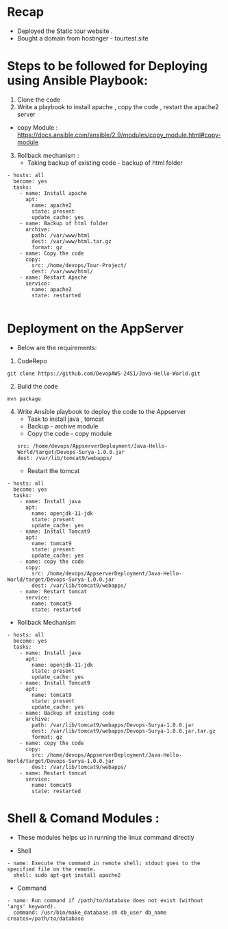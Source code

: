 # Recap 
* Deployed the Static tour website .
* Bought a domain from hostinger - tourtest.site

# Steps to be followed for Deploying using Ansible Playbook:
1. Clone the code 
2. Write a playbook to install apache , copy the code , restart the apache2 server 
* copy Module : https://docs.ansible.com/ansible/2.9/modules/copy_module.html#copy-module   
3. Rollback mechanism :
   * Taking backup of existing code - backup of html folder 


```
- hosts: all
  become: yes 
  tasks:
    - name: Install apache
      apt:
        name: apache2
        state: present
        update_cache: yes
    - name: Backup of html folder
      archive:
        path: /var/www/html
        dest: /var/www/html.tar.gz
        format: gz
    - name: Copy the code 
      copy:
        src: /home/devops/Tour-Project/
        dest: /var/www/html/
    - name: Restart Apache
      service:
        name: apache2
        state: restarted
      
```

# Deployment on the AppServer
* Below are the requirements:

1. CodeRepo
```
git clone https://github.com/DevopAWS-24S1/Java-Hello-World.git
```
2. Build the code 
```
mvn package
```
4. Write  Ansible playbook to deploy the code to the Appserver
   * Task to install java , tomcat 
   * Backup - archive module 
   * Copy the code - copy module
   ```
   src: /home/devops/AppserverDeployment/Java-Hello-World/target/Devops-Surya-1.0.0.jar
   dest: /var/lib/tomcat9/webapps/
   ```
   * Restart the tomcat 


```
- hosts: all
  become: yes
  tasks:
    - name: Install java 
      apt: 
        name: openjdk-11-jdk
        state: present
        update_cache: yes
    - name: Install Tomcat9
      apt: 
        name: tomcat9
        state: present
        update_cache: yes
    - name: copy the code 
      copy:
        src: /home/devops/AppserverDeployment/Java-Hello-World/target/Devops-Surya-1.0.0.jar
        dest: /var/lib/tomcat9/webapps/
    - name: Restart tomcat 
      service:
        name: tomcat9 
        state: restarted

```

* Rollback Mechanism 

```
- hosts: all
  become: yes
  tasks:
    - name: Install java 
      apt: 
        name: openjdk-11-jdk
        state: present
        update_cache: yes
    - name: Install Tomcat9
      apt: 
        name: tomcat9
        state: present
        update_cache: yes
    - name: Backup of existing code
      archive:
        path: /var/lib/tomcat9/webapps/Devops-Surya-1.0.0.jar
        dest: /var/lib/tomcat9/webapps/Devops-Surya-1.0.0.jar.tar.gz
        format: gz
    - name: copy the code 
      copy:
        src: /home/devops/AppserverDeployment/Java-Hello-World/target/Devops-Surya-1.0.0.jar
        dest: /var/lib/tomcat9/webapps/
    - name: Restart tomcat 
      service:
        name: tomcat9 
        state: restarted

```


# Shell & Comand  Modules :
* These modules helps us in running the linux command directly 

* Shell

```
- name: Execute the command in remote shell; stdout goes to the specified file on the remote.
  shell: sudo apt-get install apache2
```

* Command 

```
- name: Run command if /path/to/database does not exist (without 'args' keyword).
  command: /usr/bin/make_database.sh db_user db_name creates=/path/to/database
```


